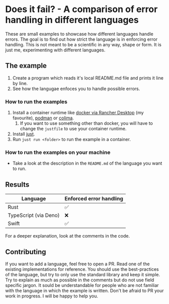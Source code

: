 # Does it fail? - A comparison of error handling in different languages

These are small examples to showcase how different languages handle errors. The
goal is to find out how strict the language is in enforcing error handling. This
is not meant to be a scientific in any way, shape or form. It is just me,
experimenting with different languages.

## The example

1. Create a program which reads it's local README.md file and prints it line by
   line.
2. See how the langugae enfoces you to handle possible errors.

### How to run the examples

1. Install a container runtime like
   [docker via Rancher Desktop](https://rancherdesktop.io/) (my favourite),
   [podman](https://podman.io/) or
   [colima](https://github.com/abiosoft/colima/).
   1. If you want to use something other than docker, you will have to change
      the `justfile` to use your container runtime.
2. Install [just](https://just.systems/).
3. Run `just run <folder>` to run the example in a container.

### How to run the examples on your machine

- Take a look at the description in the `README.md` of the language you want to
  run.

## Results

| Language              | Enforced error handling |
| --------------------- | ----------------------- |
| Rust                  | ✅                      |
| TypeScript (via Deno) | ❌                      |
| Swift                 | ✅                      |

For a deeper explanation, look at the comments in the code.

## Contributing

If you want to add a language, feel free to open a PR. Read one of the existing
implementations for reference. You should use the best-practices of the
language, but try to only use the standard library and keep it simple. Try to
explain as much as possible in the comments but do not use field specific
jargon. It sould be understandable for people who are not familiar with the
language in which the example is written. Don't be afraid to PR your work in
progress. I will be happy to help you.
